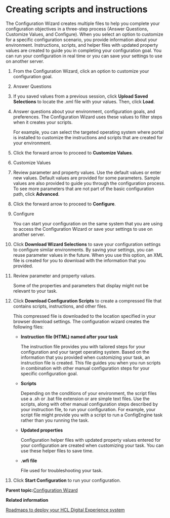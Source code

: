 # Creating scripts and instructions 

The Configuration Wizard creates multiple files to help you complete your configuration objectives in a three-step process \(Answer Questions, Customize Values, and Configure\). When you select an option to customize for a specific configuration scenario, you provide information about your environment. Instructions, scripts, and helper files with updated property values are created to guide you in completing your configuration goal. You can run your configuration in real time or you can save your settings to use on another server.

1.  From the Configuration Wizard, click an option to customize your configuration goal.

2.  Answer Questions
3.  If you saved values from a previous session, click **Upload Saved Selections** to locate the .xml file with your values. Then, click **Load**.

4.  Answer questions about your environment, configuration goals, and preferences. The Configuration Wizard uses these values to filter steps when it creates your scripts.

    For example, you can select the targeted operating system where portal is installed to customize the instructions and scripts that are created for your environment.

5.  Click the forward arrow to proceed to **Customize Values**.

6.  Customize Values
7.  Review parameter and property values. Use the default values or enter new values. Default values are provided for some parameters. Sample values are also provided to guide you through the configuration process. To see more parameters that are not part of the basic configuration path, click **Advanced**.

8.  Click the forward arrow to proceed to **Configure**.

9.  Configure

    You can start your configuration on the same system that you are using to access the Configuration Wizard or save your settings to use on another server.

10. Click **Download Wizard Selections** to save your configuration settings to configure similar environments. By saving your settings, you can reuse parameter values in the future. When you use this option, an XML file is created for you to download with the information that you provided.

11. Review parameter and property values.

    Some of the properties and parameters that display might not be relevant to your task.

12. Click **Download Configuration Scripts** to create a compressed file that contains scripts, instructions, and other files.

    This compressed file is downloaded to the location specified in your browser download settings. The configuration wizard creates the following files:

    -   **Instruction file \(HTML\) named after your task**

        The instruction file provides you with tailored steps for your configuration and your target operating system. Based on the information that you provided when customizing your task, an instruction file is created. This file guides you when you run scripts in combination with other manual configuration steps for your specific configuration goal.

    -   **Scripts**

        Depending on the conditions of your environment, the script files use a .sh or .bat file extension or are simple text files. Use the scripts, along with other manual configuration steps described by your instruction file, to run your configuration. For example, your script file might provide you with a script to run a ConfigEngine task rather than you running the task.

    -   **Updated properties**

        Configuration helper files with updated property values entered for your configuration are created when customizing your task. You can use these helper files to save time.

    -   **.wfi file**

        File used for troubleshooting your task.

13. Click **Start Configuration** to run your configuration.


**Parent topic:**[Configuration Wizard ](../config/cw_overview.md)

**Related information**  


[Roadmaps to deploy your HCL Digital Experience system](../install/deployment_patterns.md)

